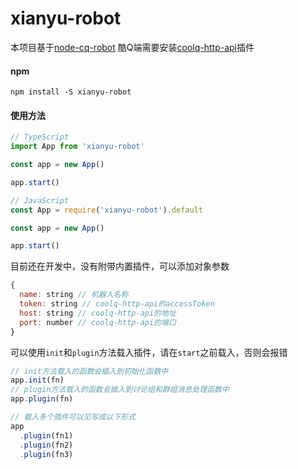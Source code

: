 # xianyu-robot

本项目基于[node-cq-robot](https://github.com/CaoMeiYouRen/node-cq-robot)
酷Q端需要安装[coolq-http-api](https://github.com/richardchien/coolq-http-api)插件

#### npm
```
npm install -S xianyu-robot
```

#### 使用方法
``` ts
// TypeScript
import App from 'xianyu-robot'

const app = new App()

app.start()

// JavaScript
const App = require('xianyu-robot').default

const app = new App()

app.start()
```

目前还在开发中，没有附带内置插件，可以添加对象参数

```js
{
  name: string // 机器人名称
  token: string // coolq-http-api的accessToken
  host: string // coolq-http-api的地址
  port: number // coolq-http-api的端口
}
```

可以使用`init`和`plugin`方法载入插件，请在`start`之前载入，否则会报错

```js
// init方法载入的函数会插入到初始化函数中
app.init(fn)
// plugin方法载入的函数会插入到讨论组和群组消息处理函数中
app.plugin(fn)

// 载入多个插件可以见写成以下形式
app
  .plugin(fn1)
  .plugin(fn2)
  .plugin(fn3)

```